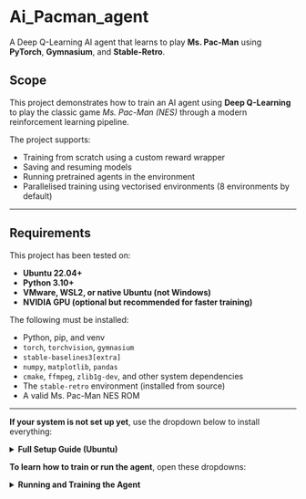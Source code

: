 # Ai_Pacman_agent

A Deep Q-Learning AI agent that learns to play **Ms. Pac-Man** using **PyTorch**, **Gymnasium**, and **Stable-Retro**.

## Scope

This project demonstrates how to train an AI agent using **Deep Q-Learning** to play the classic game *Ms. Pac-Man (NES)* through a modern reinforcement learning pipeline.

The project supports:

- Training from scratch using a custom reward wrapper
- Saving and resuming models
- Running pretrained agents in the environment
- Parallelised training using vectorised environments (8 environments by default)

---

## Requirements

This project has been tested on:

- **Ubuntu 22.04+**
- **Python 3.10+**
- **VMware, WSL2, or native Ubuntu (not Windows)**
- **NVIDIA GPU (optional but recommended for faster training)**

The following must be installed:

- Python, pip, and venv
- `torch`, `torchvision`, `gymnasium`
- `stable-baselines3[extra]`
- `numpy`, `matplotlib`, `pandas`
- `cmake`, `ffmpeg`, `zlib1g-dev`, and other system dependencies
- The `stable-retro` environment (installed from source)
- A valid Ms. Pac-Man NES ROM

---

 **If your system is not set up yet**, use the dropdown below to install everything:
 <details>

  <summary><strong>Full Setup Guide (Ubuntu)</strong></summary> 
  
  This guide assumes a **fresh Ubuntu system** with no pre-installed Python environment or packages.

  ### Step 1: Install Required System Packages

  Open a terminal and run the following commands to install Python, pip, Git, and essential build tools:

  ```bash
  sudo apt update
  sudo apt upgrade -y

  sudo apt install -y python3 python3-pip python3-venv git \
                    cmake zlib1g-dev libopenmpi-dev ffmpeg

  ```
  **Checkpoint:** You should now have Python, pip, and Git available. Confirm With:
  ```bash
  python3 --version
  ```
  ---

  ### Step 2: Set Up the Project Workspace
  Create a workspace and clone this repository:

  ```bash
  mkdir -p ~/pacman_ws/src
  cd ~/pacman_ws/src

  # Clone the AI Pacman repository
  git clone https://github.com/Jesse-G0nzalez/Ai_Pacman_agent.git

  ```
  ---

  ### Step 3: Create and Activate a Virtual Environment
  We’ll isolate your dependencies with a virtual environment inside the src folder:

  ```bash
  cd ~/pacman_ws/src
  python3 -m venv venv
  source venv/bin/activate

  # Upgrade pip
  pip install --upgrade pip
  ```

  **Checkpoint:** Your shell prompt should now start with (venv).

  ---

  ### Step 4: Install Python Dependencies
  Install core libraries and reinforcement learning tools:

  ```bash
  # Machine learning and RL
  pip install torch torchvision gymnasium "stable-baselines3[extra]"

  # Utility libraries
  pip install numpy matplotlib pandas
  ```

  ---

  ### Step 5: Install Stable-Retro (for ROM-based Environments)
  Stable-Retro is a maintained fork of OpenAI's Gym Retro.

  ```bash
  cd ~/pacman_ws/src
  git clone https://github.com/Farama-Foundation/stable-retro.git
  cd stable-retro

  pip install -e .

  ```

  **Checkpoint:** Test that it works with:
  ```bash
  python -c "import retro; print(retro.__version__)"
  ```
  ---

  ### Step 6: Import Your Game ROM
  Place your ROMS (e.g., MsPacMan.nes) into:

  ~/pacman_ws/src/Ai_Pacman_agent/src/roms/ **(This has already been done for you)**
  
  Run the import script:

  ```bash
  cd ~/pacman_ws/src/Ai_Pacman_agent/src/roms
  python3 -m retro.import .
  ```
</details>


 **To learn how to train or run the agent**, open these dropdowns:



<details> 

  <summary><strong>Running and Training the Agent</strong></summary> 

   ### Step 1: Activate the Virtual Environment
  ```bash
  source ~/pacman_ws/src/venv/bin/activate
  ```
  ---
  
  ### Step 2: Navigate to the Training Script 
  ```bash
  cd ~/pacman_ws/src/Ai_Pacman_agent/src 
  ```
  ---

  ### Step 3: Start Training 
  ```bash 
  python cnn_dqn_train_old.py 
  ``` 
  The agent will start training across multiple environments. Training progress will be logged to the `logs/` folder. 
  
  **Checkpoint:** If everything is configured correctly, you should start seeing episode rewards and saved model checkpoints in the `models/` folder. 

  ---

   ### Step 4: Running the Agent 

  **You do not need to train the agent every time before running the agent You can run this if you only wish to run old models that you have saved**
  
  ```bash 
  python run_saved.py 
  ``` 
  
  **Checkpoint:** You should see the agent within the environment playing Pac-Man. 
  
</details>



